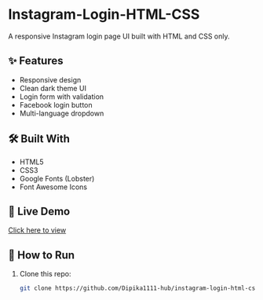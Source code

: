# Instagram-Login-HTML-CSS
A responsive Instagram login page UI built with HTML and CSS only.


## ✨ Features
- Responsive design
- Clean dark theme UI
- Login form with validation
- Facebook login button
- Multi-language dropdown

## 🛠️ Built With
- HTML5
- CSS3
- Google Fonts (Lobster)
- Font Awesome Icons


## 🚀 Live Demo
[Click here to view](https://dipika1111-hub.github.io/Instagram-Login-HTML-CSS/)


## 📂 How to Run
1. Clone this repo:
   ```bash
   git clone https://github.com/Dipika1111-hub/instagram-login-html-css.git

